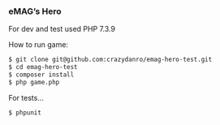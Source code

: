 ### eMAG’s Hero

For dev and test used PHP 7.3.9

How to run game:

```sh
$ git clone git@github.com:crazydanro/emag-hero-test.git
$ cd emag-hero-test
$ composer install
$ php game.php
```

For tests...

```sh
$ phpunit
```
